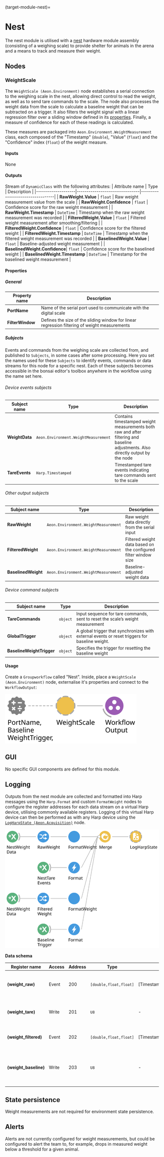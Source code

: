 (target-module-nest)=
# Nest
The nest module is utilised with a [nest](target-nest) hardware module assembly (consisting of a weighing scale) to provide shelter for animals in the arena and a means to track and measure their weight.

## Nodes
### WeightScale
The `WeightScale (Aeon.Environment)` node establishes a serial connection to the weighing scale in the nest, allowing direct control to read the weight, as well as to send tare commands to the scale. 
The node also processes the weight data from the scale to calculate a baseline weight that can be subtracted on a trigger. 
It also filters the weight signal with a linear regression filter over a sliding window defined in its [properties](#properties). 
Finally, a measure of confidence for each of these readings is calculated. 
<!-- TODO: link to API Reference -->
<!-- Check if the "Timestamp" type is correct (double or DateTime?) -->
These measures are packaged into `Aeon.Environment.WeightMeasurement` class, each composed of the "Timestamp" (`double`), "Value" (`float`) and the "Confidence" index (`float`) of the weight measure. 

#### Inputs
None

#### Outputs
<!-- Check if the "Timestamp" type is correct (double or DateTime?) -->
Stream of `DynamicClass` with the following attributes:
| Attribute name     | Type                           | Description                      |
|--------------------|--------------------------------|----------------------------------|
| **RawWeight.Value**           | `float`        | Raw weight measurement value from the scale                  |
| **RawWeight.Confidence**      | `float`        | Confidence score for the raw weight measurement              |
| **RawWeight.Timestamp**       | `DateTime`     | Timestamp when the raw weight measurement was recorded       |
| **FilteredWeight.Value**      | `float`        | Filtered weight measurement after smoothing/filtering        |
| **FilteredWeight.Confidence** | `float`        | Confidence score for the filtered weight                     |
| **FilteredWeight.Timestamp**  | `DateTime`     | Timestamp when the filtered weight measurement was recorded  |
| **BaselinedWeight.Value**     | `float`        | Baseline-adjusted weight measurement                         |
| **BaselinedWeight.Confidence**| `float`        | Confidence score for the baselined weight                    |
| **BaselinedWeight.Timestamp** | `DateTime`     | Timestamp for the baselined weight measurement               |

#### Properties
##### General
| Property name | Description                                               |
|---------------|-----------------------------------------------------------|
| **PortName**               | Name of the serial port used to communicate with the digital scale                            |
| **FilterWindow**           | Defines the size of the sliding window for linear regression filtering of weight measurements |

##### Subjects
Events and commands from the weighing scale are collected from, and published to `Subjects`, in some cases after some processing. 
Here you set the names used for these `Subjects` to identify events, commands or data streams for this node for a specific nest. 
Each of these subjects becomes accessible in the bonsai editor's toolbox anywhere in the workflow using the name set here.

###### Device events subjects
<!-- Do we need to specify the type for tare events, i.e. `Harp.Timestamped<type>`? -->
| Subject name      | Type        | Description                   |
|-------------------|-------------|-------------------------------|
| **WeightData**           | `Aeon.Environment.WeightMeasurement`| Contains timestamped weight measurements both raw and after filtering and baseline adjustments. Also directly output by the node |
| **TareEvents**           | `Harp.Timestamped`          | Timestamped tare events indicating tare commands sent to the scale |

###### Other output subjects
| Subject name      | Type          | Description                                                                                     |
|-------------------|---------------|-------------------------------------------------------------------------------------------------|
| **RawWeight**            | `Aeon.Environment.WeightMeasurement`         | Raw weight data directly from the serial input                   |
| **FilteredWeight**       | `Aeon.Environment.WeightMeasurement`         | Filtered weight data based on the configured filter window size  |
| **BaselinedWeight**      | `Aeon.Environment.WeightMeasurement`         | Baseline-adjusted weight data                                    |

###### Device command subjects
| Subject name      | Type          | Description                                                                                     |
|-------------------|---------------|-------------------------------------------------------------------------------------------------|
| **TareCommands**         | `object`             | Input sequence for tare commands, sent to reset the scale’s weight measurement                 |
| **GlobalTrigger**        | `object`             | A global trigger that synchronizes with external events or reset triggers for baseline weight. |
| **BaselineWeightTrigger**| `object`             | Specifies the trigger for resetting the baseline weight                                        |

#### Usage
Create a `Groupworkflow` called "Nest". 
Inside, place a `WeightScale (Aeon.Environment)` node, externalise it's properties and connect to the `WorkflowOutput`:

![WeightScale](../../workflows/weightScale.svg)

## GUI
No specific GUI components are defined for this module.

## Logging
<!-- TODO: Fix link to LogHarpState node -->
Outputs from the nest module are collected and formatted into Harp messages using the `Harp.Format` and custom `FormatWeight` nodes to configure the register addresses for each data stream on a virtual Harp device, utilising commonly available registers. 
Logging of this virtual Harp device can then be performed as with any Harp device using the [`LogHarpState (Aeon.Acquisition)`](../../Logging/LogHarpState.md) node.  

![logPatchEvents](../../workflows/logWeight.svg)

**Data schema**

| Register name         | Access | Address | Type    | Mask type          | Description                                   |
|-----------------------|--------|---------|---------|--------------------|-----------------------------------------------|
| **(weight_raw)**         | Event  | 200     | `[double,float,float]` | [Timestamp,Value,Confidence] | Logs raw weight data directly from the scale input |
| **(weight_tare)**        | Write  | 201     | `U8`              |  -                              | Logs each tare command event with a timestamp      |
| **(weight_filtered)**    | Event  | 202     | `[double,float,float]` | [Timestamp,Value,Confidence] | Logs weight data after filtering adjustments       |
| **(weight_baseline)**    | Write  | 203     | `U8`              |  -                              | Logs events with a timestamp when the baseline weight is reset      |

## State persistence
Weight measurements are not required for environment state persistence.

## Alerts
Alerts are not currently configured for weight measurements, but could be configured to alert the team to, for example, drops in measured weight below a threshold for a given animal.